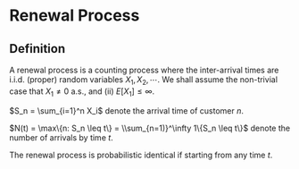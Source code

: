 # Renewal Process
## Definition
A renewal process is a counting process where the inter-arrival times are i.i.d. (proper) random variables $X_1,X_2, \cdots$. We shall assume the
non-trivial case that $X_1 \neq 0$ a.s., and (ii) $E[X_1] \leq \infty$.

$S_n = \sum_{i=1}^n X_i$ denote the arrival time of customer $n$.

$N(t) = \max\{n: S_n \leq t\} = \\sum_{n=1)}^\infty 1\{S_n \leq t\}$ denote the number of arrivals by time $t$.

The renewal process is probabilistic identical if starting from any time $t$.

